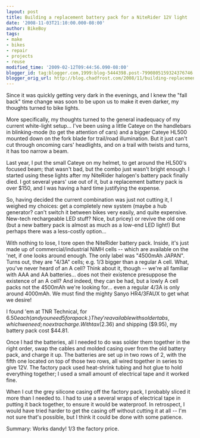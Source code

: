 ```yaml
---
layout: post
title: Building a replacement battery pack for a NiteRider 12V light
date: '2008-11-03T21:10:00.000-08:00'
author: BikeBoy
tags:
- make
- bikes
- repair
- projects
- reuse
modified_time: '2009-02-12T09:44:56.090-08:00'
blogger_id: tag:blogger.com,1999:blog-5444398.post-7990805159324376746
blogger_orig_url: http://blog.chadfrost.com/2008/11/building-replacement-battery-pack-for.html
---
```


Since it was quickly getting very dark in the evenings, and I knew the "fall 
back" time change was soon to be upon us to make it even darker, my thoughts 
turned to bike lights. 

More specifically, my thoughts turned to the general inadequacy of my current 
white-light setup... I've been using a little Cateye on the handlebars in 
blinking-mode (to get the attention of cars) and a bigger Cateye HL500 mounted 
down on the fork blade for trail/road illumination. But it just can't cut 
through oncoming cars' headlights, and on a trail with twists and turns, it 
has too narrow a beam. 

Last year, I put the small Cateye on my helmet, to get around the HL500's 
focused beam; that wasn't bad, but the combo just wasn't bright enough. I 
started using these lights after my NiteRider halogen's battery pack finally 
died. I got several years' use out of it, but a replacement battery pack is 
over $150, and I was having a hard time justifying the expense. 

So, having decided the current combination was just not cutting it, I weighed 
my choices: get a completely new system (maybe a hub generator? can't switch 
it between bikes very easily, and quite expensive. New-tech rechargeable LED 
stuff? Nice, but pricey) or revive the old one (but a new battery pack is 
almost as much as a low-end LED light!) But perhaps there was a less-costly 
option... 
<!--more-->

With nothing to lose, I tore open the NiteRider battery pack. Inside, it's 
just made up of commercial/industrial NiMH cells -- which are available on the 
'net, if one looks around enough.  The only label was "4500mAh JAPAN". Turns 
out, they are "4/3A" cells; e.g. 1/3 bigger than a regular A cell. What, 
you've never heard of an A cell? Think about it, though -- we're all familiar 
with AAA and AA batteries... does not their existence presuppose the existence 
of an A cell? And indeed, they can be had, but a lowly A cell packs not the 
4500mAh we're looking for... even a regular 4/3A is only around 4000mAh. We 
must find the mighty Sanyo HR4/3FAUX to get what we desire! 

I found 'em at TNR Technical, for $6.50 each (and you need 5 for a pack.) 
They're available with solder tabs, which we need; no extra charge. With tax 
($2.36) and shipping ($9.95), my battery pack cost $44.81. 

Once I had the batteries, all I needed to do was solder them together in the 
right order, swap the cables and molded casing over from the old battery pack, 
and charge it up. The batteries are set up in two rows of 2, with the fifth 
one located on top of those two rows, all wired together in series to give 
12V. The factory pack used heat-shrink tubing and hot glue to hold everything 
together; I used a small amount of electrical tape and it worked fine. 

When I cut the grey silicone casing off the factory pack, I probably sliced it 
more than I needed to. I had to use a several wraps of electrical tape in 
putting it back together, to ensure it would be waterproof. In retrospect, I 
would have tried harder to get the casing off without cutting it at all -- I'm 
not sure that's possible, but I think it could be done with some patience. 

Summary: Works dandy! 1/3 the factory price. 
